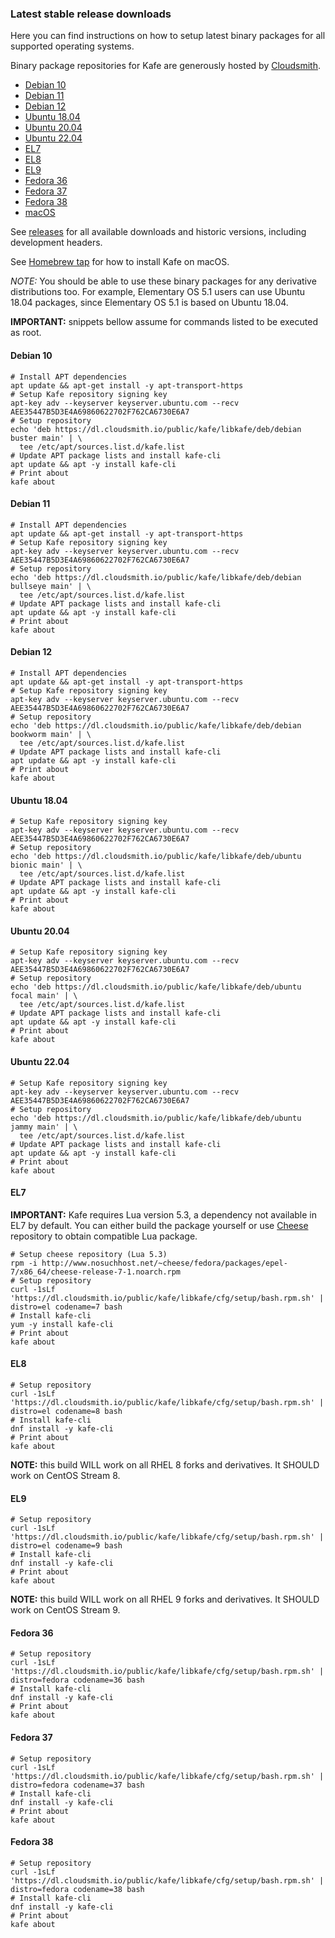 ### Latest stable release downloads

Here you can find instructions on how to setup latest binary packages for all supported operating systems.

Binary package repositories for Kafe are generously hosted by [Cloudsmith](https://cloudsmith.io).

- [Debian 10](#debian-10)
- [Debian 11](#debian-11)
- [Debian 12](#debian-12)
- [Ubuntu 18.04](#ubuntu-1804)
- [Ubuntu 20.04](#ubuntu-2004)
- [Ubuntu 22.04](#ubuntu-2204)
- [EL7](#el7)
- [EL8](#el8)
- [EL9](#el9)
- [Fedora 36](#fedora-36)
- [Fedora 37](#fedora-37)
- [Fedora 38](#fedora-38)
- [macOS](https://github.com/libkafe/homebrew-kafe)

See [releases](https://github.com/libkafe/kafe/releases) for all available downloads and historic versions,
including development headers.

See [Homebrew tap](https://github.com/libkafe/homebrew-kafe) for how to install Kafe on macOS.

*NOTE:* You should be able to use these binary packages for any derivative distributions too. For example,
Elementary OS 5.1 users can use Ubuntu 18.04 packages, since Elementary OS 5.1 is based on Ubuntu 18.04.

**IMPORTANT:** snippets bellow assume for commands listed to be executed as root.

#### Debian 10

```shell script
# Install APT dependencies
apt update && apt-get install -y apt-transport-https
# Setup Kafe repository signing key
apt-key adv --keyserver keyserver.ubuntu.com --recv AEE35447B5D3E4A69860622702F762CA6730E6A7
# Setup repository
echo 'deb https://dl.cloudsmith.io/public/kafe/libkafe/deb/debian buster main' | \
  tee /etc/apt/sources.list.d/kafe.list
# Update APT package lists and install kafe-cli
apt update && apt -y install kafe-cli
# Print about
kafe about
```

#### Debian 11

```shell script
# Install APT dependencies
apt update && apt-get install -y apt-transport-https
# Setup Kafe repository signing key
apt-key adv --keyserver keyserver.ubuntu.com --recv AEE35447B5D3E4A69860622702F762CA6730E6A7
# Setup repository
echo 'deb https://dl.cloudsmith.io/public/kafe/libkafe/deb/debian bullseye main' | \
  tee /etc/apt/sources.list.d/kafe.list
# Update APT package lists and install kafe-cli
apt update && apt -y install kafe-cli
# Print about
kafe about
```

#### Debian 12

```shell script
# Install APT dependencies
apt update && apt-get install -y apt-transport-https
# Setup Kafe repository signing key
apt-key adv --keyserver keyserver.ubuntu.com --recv AEE35447B5D3E4A69860622702F762CA6730E6A7
# Setup repository
echo 'deb https://dl.cloudsmith.io/public/kafe/libkafe/deb/debian bookworm main' | \
  tee /etc/apt/sources.list.d/kafe.list
# Update APT package lists and install kafe-cli
apt update && apt -y install kafe-cli
# Print about
kafe about
```

#### Ubuntu 18.04

```shell script
# Setup Kafe repository signing key
apt-key adv --keyserver keyserver.ubuntu.com --recv AEE35447B5D3E4A69860622702F762CA6730E6A7
# Setup repository
echo 'deb https://dl.cloudsmith.io/public/kafe/libkafe/deb/ubuntu bionic main' | \
  tee /etc/apt/sources.list.d/kafe.list
# Update APT package lists and install kafe-cli
apt update && apt -y install kafe-cli
# Print about
kafe about
```

#### Ubuntu 20.04

```shell script
# Setup Kafe repository signing key
apt-key adv --keyserver keyserver.ubuntu.com --recv AEE35447B5D3E4A69860622702F762CA6730E6A7
# Setup repository
echo 'deb https://dl.cloudsmith.io/public/kafe/libkafe/deb/ubuntu focal main' | \
  tee /etc/apt/sources.list.d/kafe.list
# Update APT package lists and install kafe-cli
apt update && apt -y install kafe-cli
# Print about
kafe about
```


#### Ubuntu 22.04

```shell script
# Setup Kafe repository signing key
apt-key adv --keyserver keyserver.ubuntu.com --recv AEE35447B5D3E4A69860622702F762CA6730E6A7
# Setup repository
echo 'deb https://dl.cloudsmith.io/public/kafe/libkafe/deb/ubuntu jammy main' | \
  tee /etc/apt/sources.list.d/kafe.list
# Update APT package lists and install kafe-cli
apt update && apt -y install kafe-cli
# Print about
kafe about
```

#### EL7

**IMPORTANT:** Kafe requires Lua version 5.3, a dependency not available in EL7 by default. You can either
build the package yourself or use [Cheese](http://www.nosuchhost.net/~cheese/fedora/packages/epel-7/x86_64/cheese-release.html)
repository to obtain compatible Lua package.

```shell script
# Setup cheese repository (Lua 5.3)
rpm -i http://www.nosuchhost.net/~cheese/fedora/packages/epel-7/x86_64/cheese-release-7-1.noarch.rpm
# Setup repository
curl -1sLf 'https://dl.cloudsmith.io/public/kafe/libkafe/cfg/setup/bash.rpm.sh' | distro=el codename=7 bash
# Install kafe-cli
yum -y install kafe-cli
# Print about
kafe about
```

#### EL8

```shell script
# Setup repository
curl -1sLf 'https://dl.cloudsmith.io/public/kafe/libkafe/cfg/setup/bash.rpm.sh' | distro=el codename=8 bash
# Install kafe-cli
dnf install -y kafe-cli
# Print about
kafe about
```

**NOTE:** this build WILL work on all RHEL 8 forks and derivatives. It SHOULD work on CentOS Stream 8.

#### EL9

```shell script
# Setup repository
curl -1sLf 'https://dl.cloudsmith.io/public/kafe/libkafe/cfg/setup/bash.rpm.sh' | distro=el codename=9 bash
# Install kafe-cli
dnf install -y kafe-cli
# Print about
kafe about
```

**NOTE:** this build WILL work on all RHEL 9 forks and derivatives. It SHOULD work on CentOS Stream 9.

#### Fedora 36

```shell script
# Setup repository
curl -1sLf 'https://dl.cloudsmith.io/public/kafe/libkafe/cfg/setup/bash.rpm.sh' | distro=fedora codename=36 bash
# Install kafe-cli
dnf install -y kafe-cli
# Print about
kafe about
```

#### Fedora 37

```shell script
# Setup repository
curl -1sLf 'https://dl.cloudsmith.io/public/kafe/libkafe/cfg/setup/bash.rpm.sh' | distro=fedora codename=37 bash
# Install kafe-cli
dnf install -y kafe-cli
# Print about
kafe about
```

#### Fedora 38

```shell script
# Setup repository
curl -1sLf 'https://dl.cloudsmith.io/public/kafe/libkafe/cfg/setup/bash.rpm.sh' | distro=fedora codename=38 bash
# Install kafe-cli
dnf install -y kafe-cli
# Print about
kafe about
```
